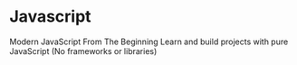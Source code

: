 # Javascript
Modern JavaScript From The Beginning Learn and build projects with pure JavaScript (No frameworks or libraries)
